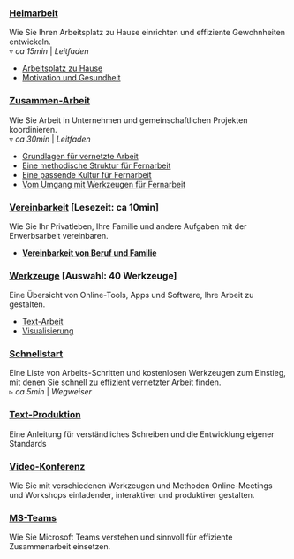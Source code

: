 ### [Heimarbeit](/heimarbeit#intro)
Wie Sie Ihren Arbeitsplatz zu Hause einrichten und effiziente Gewohnheiten entwickeln.  
▿ *ca 15min* | *Leitfaden*

- [Arbeitsplatz zu Hause](/heimarbeit#arbeitsplatz-20200710)
- [Motivation und Gesundheit](/heimarbeit#motivation-20200710)


### [Zusammen-Arbeit](/zusammen-arbeit#intro)
Wie Sie Arbeit in Unternehmen und gemeinschaftlichen Projekten koordinieren.  
▿ *ca 30min* | *Leitfaden*

- [Grundlagen für vernetzte Arbeit](/zusammen-arbeit#prinzipien-20200710)
- [Eine methodische Struktur für Fernarbeit](/zusammen-arbeit#konzepte-20200710)
- [Eine passende Kultur für Fernarbeit](/zusammen-arbeit#kultur-20200710)
- [Vom Umgang mit Werkzeugen für Fernarbeit](/zusammen-arbeit#praxis-20200710)


### [Vereinbarkeit](/vereinbarkeit#intro) [Lesezeit: ca 10min]
Wie Sie Ihr Privatleben, Ihre Familie und andere Aufgaben mit der Erwerbsarbeit vereinbaren.  

- [**Vereinbarkeit von Beruf und Familie**](/vereinbarkeit#familie-20200710)


### [Werkzeuge](/werkzeug-sammlung#intro) [Auswahl: 40 Werkzeuge]
Eine Übersicht von Online-Tools, Apps und Software, Ihre Arbeit zu gestalten.

- [Text-Arbeit](/werkzeug-sammlung#text-20200710)
- [Visualisierung](/werkzeug-sammlung#visualisierung-20200710)


### [**Schnellstart**](/schnellstart-unternehmen#text-20200710)  
Eine Liste von Arbeits-Schritten und kostenlosen Werkzeugen zum Einstieg, mit denen Sie schnell zu effizient vernetzter Arbeit finden.  
▹ *ca 5min* | *Wegweiser*


### [Text-Produktion](/schreiben#intro)

Eine Anleitung für verständliches Schreiben und die Entwicklung eigener Standards


### [Video-Konferenz](/video-konferenz#intro)

Wie Sie mit verschiedenen Werkzeugen und Methoden Online-Meetings und Workshops einladender, interaktiver und produktiver gestalten.


### [MS-Teams](/ms-teams#intro)

Wie Sie Microsoft Teams verstehen und sinnvoll für effiziente Zusammenarbeit einsetzen.
